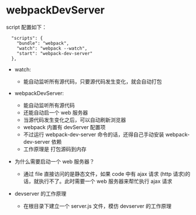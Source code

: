 # webpackDevServer

  script 配置如下：
  ```
    "scripts": {
      "bundle": "webpack",
      "watch": "webpack --watch",
      "start": "webpack-dev-server"
    },
  ```
- watch: 
  - 能自动监听所有源代码，只要源代码发生变化，就会自动打包

- webpackDevServer: 
  - 能自动监听所有源代码
  - 还能自动启一个 web 服务器
  - 当源代码发生变化之后，可以自动刷新浏览器
  - webpack 内置有 devServer 配置项
  - 不过运行 webpack-dev-server 命令的话，还得自己手动安装 webpack-dev-server 依赖
  - 工作原理是 打包源码到内存

- 为什么需要启动一个 web 服务器？
  -  通过 file 直接访问的是静态文件，如果 code 中有 ajax 请求 (http 请求)的话，就执行不了。此时需要一个 web 服务器来帮忙执行 ajax 请求

- devserver 的工作原理
  - 在根目录下建立一个 server.js 文件，模仿 devserver 的工作原理
